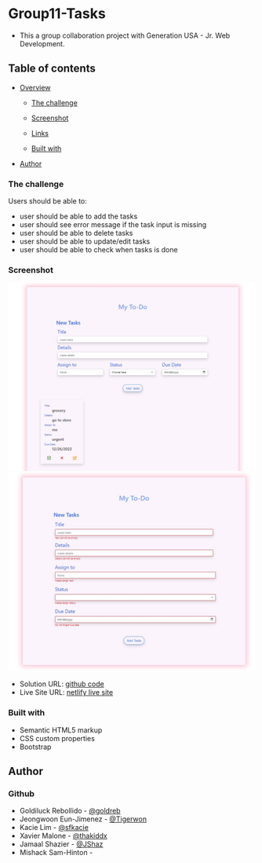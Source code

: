 # Group11-Tasks

- This a group collaboration project with Generation USA - Jr. Web Development. 



## Table of contents

- [Overview](#overview)

  - [The challenge](#the-challenge)
  - [Screenshot](#screenshot)
  - [Links](#links)

  - [Built with](#built-with)

- [Author](#author)

### The challenge

Users should be able to:

- user should be able to add the tasks
- user should see error message if the task input is missing
- user should be able to delete tasks
- user should be able to update/edit tasks
- user should be able to check when tasks is done



### Screenshot

![todo list](./assets/images/todo.jpg)
![error todo](./assets/images/error-todo.jpg)

- Solution URL: [github code](https://github.com/goldreb/Group11-Tasks)
- Live Site URL: [netlify live site](https://group11-taskslist.netlify.app/)

### Built with

- Semantic HTML5 markup
- CSS custom properties
- Bootstrap


## Author


### Github 
- Goldiluck Rebollido -  [@goldreb](https://github.com/goldreb)
- Jeongwoon Eun-Jimenez - [@Tigerwon]()
- Kacie Lim - [@sfkacie](https://github.com/sfkacie)
- Xavier Malone - [@thakiddx](https://github.com/thakiddx)
- Jamaal Shazier - [@JShaz](https://github.com/JShaz)
- Mishack Sam-Hinton - 


